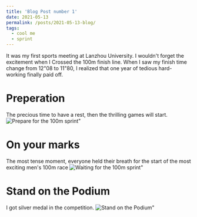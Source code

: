 ```yaml
---
title: 'Blog Post number 1'
date: 2021-05-13
permalink: /posts/2021-05-13-blog/
tags:
  - cool me
  - sprint
---
```


It was my first sports meeting at Lanzhou University. 
I wouldn't forget the excitement when I Crossed the 100m finish line. 
When I saw my finish time change from 12"08 to 11"80, I realized that one year of tedious hard-working finally paid off.

Preperation
======
The precious time to have a rest, then the thrilling games will start.
![Prepare for the 100m sprint](https://valentinowang.github.io/math-wsy.github.io/images\Post\2021-05-13_sport_meeting\p1.jfif)"

On your marks
======
The most tense moment, everyone held their breath for the start of the most exciting men's 100m race
![Waiting for the 100m sprint](https://valentinowang.github.io/math-wsy.github.io/images\Post\2021-05-13_sport_meeting\p2.jfif)"

Stand on the Podium
======
I got silver medal in the competition.
![Stand on the Podium](https://valentinowang.github.io/math-wsy.github.io/images\Post\2021-05-13_sport_meeting\p3.jfif)"

